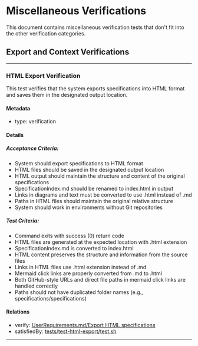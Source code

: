 # Miscellaneous Verifications

This document contains miscellaneous verification tests that don't fit into the other verification categories.

## Export and Context Verifications

---

### HTML Export Verification

This test verifies that the system exports specifications into HTML format and saves them in the designated output location.

#### Metadata
  * type: verification

#### Details

##### Acceptance Criteria:
- System should export specifications to HTML format
- HTML files should be saved in the designated output location
- HTML output should maintain the structure and content of the original specifications
- SpecificationIndex.md should be renamed to index.html in output
- Links in diagrams and text must be converted to use .html instead of .md
- Paths in HTML files should maintain the original relative structure
- System should work in environments without Git repositories

##### Test Criteria:
- Command exits with success (0) return code
- HTML files are generated at the expected location with .html extension
- SpecificationIndex.md is converted to index.html
- HTML content preserves the structure and information from the source files
- Links in HTML files use .html extension instead of .md
- Mermaid click links are properly converted from .md to .html
- Both GitHub-style URLs and direct file paths in mermaid click links are handled correctly
- Paths should not have duplicated folder names (e.g., specifications/specifications)

#### Relations
  * verify: [UserRequirements.md/Export HTML specifications](../UserRequirements.md#export-html-specifications)
  * satisfiedBy: [tests/test-html-export/test.sh](../../tests/test-html-export/test.sh)

---